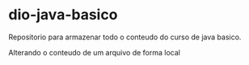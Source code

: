 # dio-java-basico
Repositorio para armazenar todo o conteudo do curso de java basico.

Alterando o conteudo de um arquivo de forma local